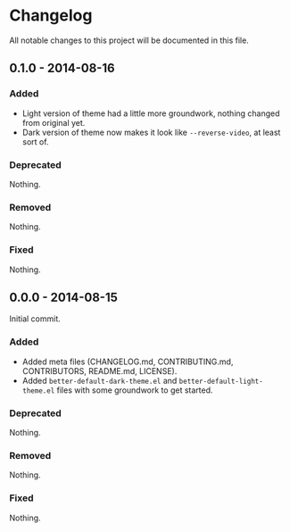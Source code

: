 # Changelog

All notable changes to this project will be documented in this file.

## 0.1.0 - 2014-08-16

### Added

- Light version of theme had a little more groundwork, nothing changed from
  original yet.
- Dark version of theme now makes it look like `--reverse-video`, at least sort
  of.

### Deprecated

Nothing.

### Removed

Nothing.

### Fixed

Nothing.

## 0.0.0 - 2014-08-15

Initial commit.

### Added

- Added meta files (CHANGELOG.md, CONTRIBUTING.md, CONTRIBUTORS, README.md,
  LICENSE).
- Added `better-default-dark-theme.el` and `better-default-light-theme.el` files
  with some groundwork to get started.

### Deprecated

Nothing.

### Removed

Nothing.

### Fixed

Nothing.
